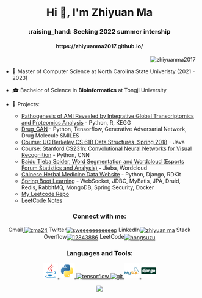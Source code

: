 <h1 align="center">Hi 👋, I'm Zhiyuan Ma</h1>
<h3 align="center">:raising_hand: Seeking 2022 summer intership</h3>
<h4 align="center">https://zhiyuanma2017.github.io/</h3>

<p align="right"> <img src="https://komarev.com/ghpvc/?username=zhiyuanma2017&label=Profile%20views&color=0e75b6&style=flat" alt="zhiyuanma2017" /> </p>
                                 


- :love_letter: Master of Computer Science at North Carolina State Univeristy (2021 - 2023)
- :mortar_board: Bachelor of Science in **Bioinformatics** at Tongji University

- :stars: Projects:
    - [Pathogenesis of AMI Revealed by Integrative Global Transcriptomics and Proteomics Analysis](https://github.com/ZhiyuanMa2017/AMI_analysis) - Python, R, KEGG
    - [Drug_GAN](https://github.com/ZhiyuanMa2017/Drug_GAN) - Python, Tensorflow, Generative Adversarial Network, Drug Molecule SMILES
    - [Course: UC Berkeley CS 61B Data Structures, Spring 2018](https://github.com/ZhiyuanMa2017/CS61B-sp18) - Java
    - [Course: Stanford CS231n: Convolutional Neural Networks for Visual Recognition](https://github.com/ZhiyuanMa2017/cs231n-Spring-2017) - Python, CNN
    - [Baidu Tieba Spider, Word Segmentation and Wordcloud (Esports Forum Statistics and Analysis)](https://github.com/ZhiyuanMa2017/tieba_spider) - Jieba, Wordcloud
    - [Chinese Herbal Medicine Data Website](https://github.com/ZhiyuanMa2017/Chinese_Herbal_Medicine_Data_Website) - Python, Django, RDKit
    - [Spring Boot Learning](https://github.com/ZhiyuanMa2017/Spring-learning) - WebSocket, JDBC, MyBatis, JPA, Druid, Redis, RabbitMQ, MongoDB, Spring Security, Docker 
    - [My Leetcode Repo](https://github.com/ZhiyuanMa2017/leetcode)  
    - [LeetCode Notes](https://purr.notion.site/d14e33f7d8a04dfcbffe5ea30441a5ab?v=695c3715120d48cf9078ed0fdabe2bc4)
   




<h3 align="middle">Connect with me:</h2>
<p align="middle">
Gmail<a href="mailto:zma24@ncsu.edu" target="blank">  <img align="center" src="https://cdn.jsdelivr.net/npm/simple-icons@3.0.1/icons/gmail.svg" alt="zma24" height="30" width="40" /></a>
Twitter<a href="https://twitter.com/sweeeeeeeeeeep" target="_blank"><img align="center" src="https://cdn.jsdelivr.net/npm/simple-icons@3.0.1/icons/twitter.svg" alt="sweeeeeeeeeeep" height="30" width="40" /></a>
LinkedIn<a href="https://www.linkedin.com/in/zhiyuanma2021/" target="_blank"><img align="center" src="https://cdn.jsdelivr.net/npm/simple-icons@3.0.1/icons/linkedin.svg" alt="zhiyuan ma" height="30" width="40" /></a>
Stack Overflow<a href="https://stackoverflow.com/users/12843886" target="blank"><img align="center" src="https://cdn.jsdelivr.net/npm/simple-icons@3.0.1/icons/stackoverflow.svg" alt="12843886" height="30" width="40" /></a>
LeetCode<a href="https://www.leetcode.com/hongsuzu" target="blank"><img align="center" src="https://cdn.jsdelivr.net/npm/simple-icons@3.0.1/icons/leetcode.svg" alt="hongsuzu" height="30" width="40" /></a>
</p>

<h3 align="middle">Languages and Tools:</h3>

<p align="middle"> 
    <a href="https://www.java.com" target="_blank"> <img src="https://raw.githubusercontent.com/devicons/devicon/master/icons/java/java-original.svg" alt="java" width="40" height="40"/> </a> 
    <a href="https://www.python.org" target="_blank"> <img src="https://raw.githubusercontent.com/devicons/devicon/master/icons/python/python-original.svg" alt="python" width="40" height="40"/> </a> 
    <a href="https://www.tensorflow.org" target="_blank"> <img src="https://www.vectorlogo.zone/logos/tensorflow/tensorflow-icon.svg" alt="tensorflow" width="40" height="40"/> </a> 
  <a href="https://git-scm.com/" target="_blank"> <img src="https://www.vectorlogo.zone/logos/git-scm/git-scm-icon.svg" alt="git" width="40" height="40"/> </a> 
  <a href="https://www.mysql.com/" target="_blank"> <img src="https://raw.githubusercontent.com/devicons/devicon/master/icons/mysql/mysql-original-wordmark.svg" alt="mysql" width="40" height="40"/> </a> 
    <a href="https://www.djangoproject.com/" target="_blank"> <img src="https://raw.githubusercontent.com/devicons/devicon/master/icons/django/django-original.svg" alt="django" width="40" height="40"/> </a></p>
    
<p align="middle">
<a href="https://github.com/ZhiyuanMa2017" target="blank"><img align="center" src="https://github-readme-stats.vercel.app/api?username=ZhiyuanMa2017&hide=prs,issues&count_private=true&show_icons=true" /></a>
</p>
